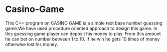 # Casino-Game
This C++ program on CASINO GAME is a simple text base number guessing game.We have used procedure oriented approach to design this game. In this guessing game player can deposit his money to play. From this amount he can bet on number between 1 to 10. If he win he gets 10 times of money otherwise lost his money.
